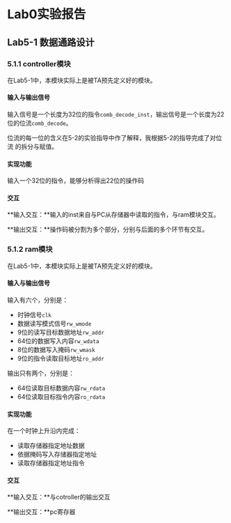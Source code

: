 # Lab0实验报告

## Lab5-1 数据通路设计

### 5.1.1 controller模块

在Lab5-1中，本模块实际上是被TA预先定义好的模块。

#### 输入与输出信号

输入信号是一个长度为32位的指令`comb_decode_inst`，输出信号是一个长度为22位的位流`comb_decode`。

位流的每一位的含义在5-2的实验指导中作了解释，我根据5-2的指导完成了对位流 的拆分与赋值。

#### 实现功能

输入一个32位的指令，能够分析得出22位的操作码

#### 交互

**输入交互：**输入的inst来自与PC从存储器中读取的指令，与ram模块交互。

**输出交互：**操作码被分割为多个部分，分别与后面的多个环节有交互。

### 5.1.2 ram模块

在Lab5-1中，本模块实际上是被TA预先定义好的模块。

#### 输入与输出信号

输入有六个，分别是：

- 时钟信号`clk`
- 数据读写模式信号`rw_wmode`
- 9位的读写目标数据地址`rw_addr`
- 64位的数据写入内容`rw_wdata`
- 8位的数据写入掩码`rw_wmask`
- 9位的指令读取目标地址`ro_addr`

输出只有两个，分别是：

- 64位读取目标数据内容`rw_rdata`
- 64位读取目标指令内容`ro_rdata`

#### 实现功能

在一个时钟上升沿内完成：

- 读取存储器指定地址数据
- 依据掩码写入存储器指定地址
- 读取存储器指定地址指令

#### 交互

**输入交互：**与cotroller的输出交互

**输出交互：**pc寄存器


